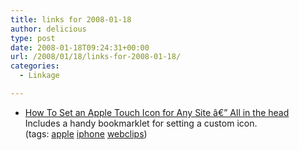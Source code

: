 ```yaml
---
title: links for 2008-01-18
author: delicious
type: post
date: 2008-01-18T09:24:31+00:00
url: /2008/01/18/links-for-2008-01-18/
categories:
  - Linkage

---
```

  * <div>
      <a href="http://allinthehead.com/retro/319/how-to-set-an-apple-touch-icon-for-any-site">How To Set an Apple Touch Icon for Any Site â€” All in the head</a>
    </div>
    
    <div>
      Includes a handy bookmarklet for setting a custom icon.
    </div>
    
    <div>
      (tags: <a href="http://del.icio.us/tazzzzz/apple">apple</a> <a href="http://del.icio.us/tazzzzz/iphone">iphone</a> <a href="http://del.icio.us/tazzzzz/webclips">webclips</a>)
    </div>